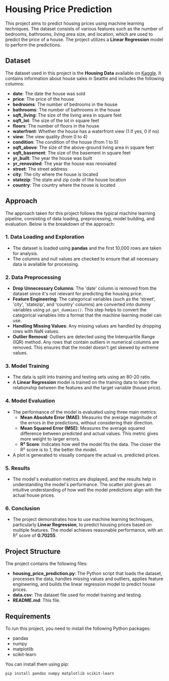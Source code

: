 # Housing Price Prediction

This project aims to predict housing prices using machine learning techniques. The dataset consists of various features such as the number of bedrooms, bathrooms, living area size, and location, which are used to predict the price of a house. The project utilizes a **Linear Regression** model to perform the predictions.

## Dataset

The dataset used in this project is the **Housing Data** available on [Kaggle](https://www.kaggle.com/datasets/shree1992/housedata). It contains information about house sales in Seattle and includes the following columns:

- **date**: The date the house was sold
- **price**: The price of the house
- **bedrooms**: The number of bedrooms in the house
- **bathrooms**: The number of bathrooms in the house
- **sqft_living**: The size of the living area in square feet
- **sqft_lot**: The size of the lot in square feet
- **floors**: The number of floors in the house
- **waterfront**: Whether the house has a waterfront view (1 if yes, 0 if no)
- **view**: The view quality (from 0 to 4)
- **condition**: The condition of the house (from 1 to 5)
- **sqft_above**: The size of the above-ground living area in square feet
- **sqft_basement**: The size of the basement in square feet
- **yr_built**: The year the house was built
- **yr_renovated**: The year the house was renovated
- **street**: The street address
- **city**: The city where the house is located
- **statezip**: The state and zip code of the house location
- **country**: The country where the house is located

## Approach

The approach taken for this project follows the typical machine learning pipeline, consisting of data loading, preprocessing, model building, and evaluation. Below is the breakdown of the approach:

### 1. **Data Loading and Exploration**
   - The dataset is loaded using **pandas** and the first 10,000 rows are taken for analysis.
   - The columns and null values are checked to ensure that all necessary data is available for processing.
   
### 2. **Data Preprocessing**
   - **Drop Unnecessary Columns**: The 'date' column is removed from the dataset since it's not relevant for predicting the housing price.
   - **Feature Engineering**: The categorical variables (such as the 'street', 'city', 'statezip', and 'country' columns) are converted into dummy variables using `pd.get_dummies()`. This step helps to convert the categorical variables into a format that the machine learning model can use.
   - **Handling Missing Values**: Any missing values are handled by dropping rows with NaN values.
   - **Outlier Removal**: Outliers are detected using the Interquartile Range (IQR) method. Any rows that contain outliers in numerical columns are removed. This ensures that the model doesn't get skewed by extreme values.

### 3. **Model Training**
   - The data is split into training and testing sets using an 80-20 ratio.
   - A **Linear Regression** model is trained on the training data to learn the relationship between the features and the target variable (house price).

### 4. **Model Evaluation**
   - The performance of the model is evaluated using three main metrics:
     - **Mean Absolute Error (MAE)**: Measures the average magnitude of the errors in the predictions, without considering their direction.
     - **Mean Squared Error (MSE)**: Measures the average squared difference between predicted and actual values. This metric gives more weight to larger errors.
     - **R² Score**: Indicates how well the model fits the data. The closer the R² score is to 1, the better the model.
   - A plot is generated to visually compare the actual vs. predicted prices.

### 5. **Results**
   - The model's evaluation metrics are displayed, and the results help in understanding the model's performance. The scatter plot gives an intuitive understanding of how well the model predictions align with the actual house prices.

### 6. **Conclusion**
   - The project demonstrates how to use machine learning techniques, particularly **Linear Regression**, to predict housing prices based on multiple features. The model achieves reasonable performance, with an R² score of **0.70255**.

## Project Structure

The project contains the following files:

- **housing_price_prediction.py**: The Python script that loads the dataset, processes the data, handles missing values and outliers, applies feature engineering, and builds the linear regression model to predict house prices.
- **data.csv**: The dataset file used for model training and testing.
- **README.md**: This file.

## Requirements

To run this project, you need to install the following Python packages:

- pandas
- numpy
- matplotlib
- scikit-learn

You can install them using pip:

```bash
pip install pandas numpy matplotlib scikit-learn
